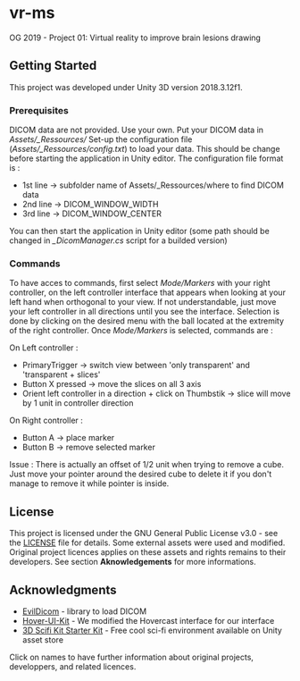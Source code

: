 # vr-ms
OG 2019 - Project 01: Virtual reality to improve brain lesions drawing

## Getting Started

This project was developed under Unity 3D version 2018.3.12f1.

### Prerequisites

DICOM data are not provided. Use your own.
Put your DICOM data in *Assets/_Ressources/*
Set-up the configuration file (*Assets/_Ressources/config.txt*) to load your data. This should be change before starting the application in Unity editor.
The configuration file format is :
 - 1st line -> subfolder name of Assets/_Ressources/where to find DICOM data
 - 2nd line -> DICOM_WINDOW_WIDTH
 - 3rd line -> DICOM_WINDOW_CENTER
 
You can then start the application in Unity editor (some path should be changed in *_DicomManager.cs* script for a builded version)

### Commands

To have acces to commands, first select *Mode/Markers* with your right controller, on the left controller interface that appears when looking at your left hand when orthogonal to your view. If not understandable, just move your left controller in all directions until you see the interface. Selection is done by clicking on the desired menu with the ball located at the extremity of the right controller.
Once *Mode/Markers* is selected, commands are :

On Left controller :
- PrimaryTrigger -> switch view between 'only transparent' and 'transparent + slices'
- Button X pressed -> move the slices on all 3 axis
- Orient left controller in a direction + click on Thumbstik -> slice will move by 1 unit in controller direction

On Right controller :
- Button A -> place marker
- Button B -> remove selected marker

Issue : There is actually an offset of 1/2 unit when trying to remove a cube. Just move your pointer around the desired cube to delete it if you don't manage to remove it while pointer is inside.

## License

This project is licensed under the GNU General Public License v3.0 - see the [LICENSE](LICENSE) file for details.
Some external assets were used and modified. Original project licences applies on these assets and rights remains to their developers. See section **Aknowledgements** for more informations.

## Acknowledgments
* [EvilDicom](https://github.com/rexcardan/Evil-DICOM) - library to load DICOM
* [Hover-UI-Kit](https://github.com/aestheticinteractive/Hover-UI-Kit) - We modified the Hovercast interface for our interface
* [3D Scifi Kit Starter Kit](https://assetstore.unity.com/packages/3d/environments/3d-scifi-kit-starter-kit-92152) - Free cool sci-fi environment available on Unity asset store

Click on names to have further information about original projects, developpers, and related licences.